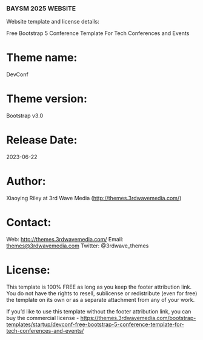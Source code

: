 ### BAYSM 2025 WEBSITE ### 

Website template and license details: 

Free Bootstrap 5 Conference Template For Tech Conferences and Events

Theme name:
=======================================================================
DevConf

Theme version:
=======================================================================
Bootstrap v3.0

Release Date:
=======================================================================
2023-06-22

Author: 
=======================================================================
Xiaoying Riley at 3rd Wave Media (http://themes.3rdwavemedia.com/)

Contact:
=======================================================================
Web: http://themes.3rdwavemedia.com/
Email: themes@3rdwavemedia.com
Twitter: @3rdwave_themes

License: 
=======================================================================
This template is 100% FREE as long as you keep the footer attribution link. You do not have the rights to resell, sublicense or redistribute (even for free) the template on its own or as a separate attachment from any of your work.

If you’d like to use this template without the footer attribution link, you can buy the commercial license - https://themes.3rdwavemedia.com/bootstrap-templates/startup/devconf-free-bootstrap-5-conference-template-for-tech-conferences-and-events/
